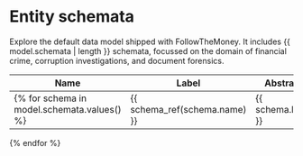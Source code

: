 # Entity schemata

Explore the default data model shipped with FollowTheMoney. It includes {{ model.schemata | length }} schemata, focussed on the domain of financial crime, corruption investigations, and document forensics.

| Name | Label | Abstract | Generated | Matchable | Hidden |
| ---- | ----- | -------- | --------- | --------- | ------ |
{% for schema in model.schemata.values() %}| {{ schema_ref(schema.name) }} | {{ schema.label }} | {{ bool_icon(schema.abstract) }} | {{ bool_icon(schema.generated) }} | {{ bool_icon(schema.matchable) }} | {{ bool_icon(schema.hidden) }} |
{% endfor %}
